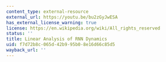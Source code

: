 ```yaml
---
content_type: external-resource
external_url: https://youtu.be/bu2zGyJwESA
has_external_license_warning: true
license: https://en.wikipedia.org/wiki/All_rights_reserved
status: ''
title: Linear Analysis of RNN Dynamics
uid: f7d72b8c-065d-42b9-95b0-8e16d66c85d5
wayback_url: ''
---
```

